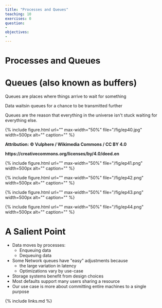 ```yaml
---
title: "Processes and Queues"
teaching: 10
exercises: 0
question:
-
objectives:
-
---
```


# Processes and Queues

# Queues (also known as buffers)

Queues are places where things arrive to wait for something

Data waitsin queues for a chance to be transmitted further

Queues are the reason that everything in the universe isn't stuck waiting for everything else\.

{% include figure.html url="" max-width="50%"
   file="/fig/ep40.jpg" width=500px alt="" caption="" %}

<span style="color:#202122"> __Attribution:__ </span>  <span style="color:#202122"> __© Vulphere / Wikimedia Commons / CC BY 4\.0__ </span>

<span style="color:#202122"> __https://creativecommons\.org/licenses/by/4\.0/deed\.en__ </span>

{% include figure.html url="" max-width="50%"
   file="/fig/ep41.png" width=500px alt="" caption="" %}

{% include figure.html url="" max-width="50%"
   file="/fig/ep42.png" width=500px alt="" caption="" %}

{% include figure.html url="" max-width="50%"
   file="/fig/ep43.png" width=500px alt="" caption="" %}

{% include figure.html url="" max-width="50%"
   file="/fig/ep44.png" width=500px alt="" caption="" %}

# A Salient Point

* Data moves by processes:
  * Enqueuing data
  * Dequeuing data
* Some Network queues have "easy" adjustments because
  * the large variation in latency
  * Optimizations vary by use\-case
* Storage systems benefit from design choices
* Most defaults support many users sharing a resource
* Our use case is more about committing entire machines to a single purpose

{% include links.md %}
